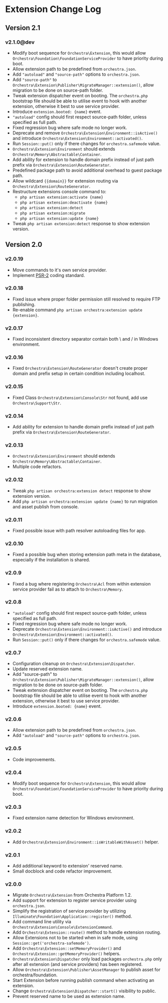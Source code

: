 Extension Change Log
==============

## Version 2.1

### v2.1.0@dev

* Modify boot sequence for `Orchestra\Extension`, this would allow `Orchestra\Foundation\FoundationServiceProvider` to have priority during boot.
* Allow extension path to be predefined from `orchestra.json`.
* Add `"autoload"` and `"source-path"` options to `orchestra.json`.
* Add `"source-path"` to `Orchestra\Extension\Publisher\MigrateManager::extension()`, allow migration to be done on source-path folder.
* Tweak extension dispatcher event on booting. The `orchestra.php` bootstrap file should be able to utilise event to hook with another extension, otherwise it best to use service provider.
* Introduce `extension.booted: {name}` event.
* `"autoload"` config should first respect source-path folder, unless specified as full path.
* Fixed regression bug where safe mode no longer work.
* Deprecate and remove `Orchestra\Extension\Environment::isActive()` and introduce `Orchestra\Extension\Environment::activated()`.
* Run `Session::put()` only if there changes for `orchestra.safemode` value.
* `Orchestra\Extension\Environment` should extends `Orchestra\Memory\Abstractable\Container`.
* Add ability for extension to handle domain prefix instead of just path prefix via `Orchestra\Extension\RouteGenerator`.
* Predefined package path to avoid additional overhead to guest package path.
* Allow wildcard `{{domain}}` for extension routing via `Orchestra\Extension\RouteGenerator`.
* Restructure extensions console command to:
  - `php artisan extension:activate {name}`
  - `php artisan extension:deactivate {name}`
  - `php artisan extension:detect`
  - `php artisan extension:migrate`
  - `php artisan extension:update {name}`
* Tweak `php artisan extension:detect` response to show extension version.

## Version 2.0

### v2.0.19

* Move commands to it's own service provider.
* Implement [PSR-2](https://github.com/php-fig/fig-standards/blob/master/accepted/PSR-2-coding-style-guide.md) coding standard.

### v2.0.18

* Fixed issue where proper folder permission still resolved to require FTP publishing.
* Re-enable command `php artisan orchestra:extension update {extension}`.

### v2.0.17

* Fixed inconsistent directory separator contain both \ and / in Windows environment.

### v2.0.16

* Fixed `Orchestra\Extension\RouteGenerator` doesn't create proper domain and prefix setup in certain condition including localhost.

### v2.0.15

* Fixed Class `Orchestra\Extension\Console\Str` not found, add use `Orchestra\Support\Str`.

### v2.0.14

* Add ability for extension to handle domain prefix instead of just path prefix via `Orchestra\Extension\RouteGenerator`.

### v2.0.13

* `Orchestra\Extension\Environment` should extends `Orchestra\Memory\Abstractable\Container`.
* Multiple code refactors.

### v2.0.12

* Tweak `php artisan orchestra:extension detect` response to show extension version.
* Add `php artisan orchestra:extension update {name}` to run migration and asset publish from console.

### v2.0.11

* Fixed possible issue with path resolver autoloading files for app.

### v2.0.10

* Fixed a possible bug when storing extension path meta in the database, especially if the installation is shared.

### v2.0.9

* Fixed a bug where registering `Orchestra\Acl` from within extension service provider fail as to attach to `Orchestra\Memory`.

### v2.0.8

* `"autoload"` config should first respect source-path folder, unless specified as full path.
* Fixed regression bug where safe mode no longer work.
* Deprecate `Orchestra\Extension\Environment::isActive()` and introduce `Orchestra\Extension\Environment::activated()`.
* Run `Session::put()` only if there changes for `orchestra.safemode` value.

### v2.0.7

* Configuration cleanup on `Orchestra\Extension\Dispatcher`.
* Update reserved extension name.
* Add "source-path" to `Orchestra\Extension\Publisher\MigrateManager::extension()`, allow migration to be done on source-path folder.
* Tweak extension dispatcher event on booting. The `orchestra.php` bootstrap file should be able to utilise event to hook with another extension, otherwise it best to use service provider.
* Introduce `extension.booted: {name}` event.

### v2.0.6

* Allow extension path to be predefined from `orchestra.json`.
* Add `"autoload"` and `"source-path"` options to `orchestra.json`.

### v2.0.5

* Code improvements.

### v2.0.4

* Modify boot sequence for `Orchestra\Extension`, this would allow `Orchestra\Foundation\FoundationServiceProvider` to have priority during boot.

### v2.0.3

* Fixed extension name detection for Windows environment.

### v2.0.2

* Add `Orchestra\Extension\Environment::isWritableWithAsset()` helper.

### v2.0.1

* Add additional keyword to extension' reserved name.
* Small docblock and code refactor improvement.

### v2.0.0

* Migrate `Orchestra\Extension` from Orchestra Platform 1.2.
* Add support for extension to register service provider using `orchestra.json`.
* Simplify the registration of service provider by utilizing `Illuminate\Foundation\Application::register()` method.
* Add command line utility via `Orchestra\Extension\Console\ExtensionCommand`.
* Add `Orchestra\Extension::route()` method to handle extension routing.
* Allow Extensions not to be started when in safe mode, using `Session::get('orchestra-safemode')`.
* Add `Orchestra\Extension::setMemoryProvider()` and `Orchestra\Extension::getMemoryProvider()` helpers.
* `Orchestra\Extension\Dispatcher` only load packages `orchestra.php` only after all extension (and service providers) has been registered.
* Allow `Orchestra\Extension\Publisher\AssetManager` to publish asset for orchestra/foundation.
* Start Extension before running publish command when activating an extension.
* Change `Orchestra\Extension\Dispatcher::start()` visibility to public.
* Prevent reserved name to be used as extension name.
